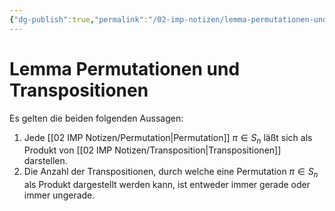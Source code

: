 ```yaml
---
{"dg-publish":true,"permalink":"/02-imp-notizen/lemma-permutationen-und-transpositionen/"}
---
```


# Lemma Permutationen und Transpositionen

Es gelten die beiden folgenden Aussagen:

1. Jede [[02 IMP Notizen/Permutation|Permutation]] $\pi \in S_n$ läßt sich als Produkt von [[02 IMP Notizen/Transposition|Transpositionen]] darstellen.
2. Die Anzahl der Transpositionen, durch welche eine Permutation $\pi \in S_n$ als Produkt dargestellt werden kann, ist entweder immer gerade oder immer ungerade.